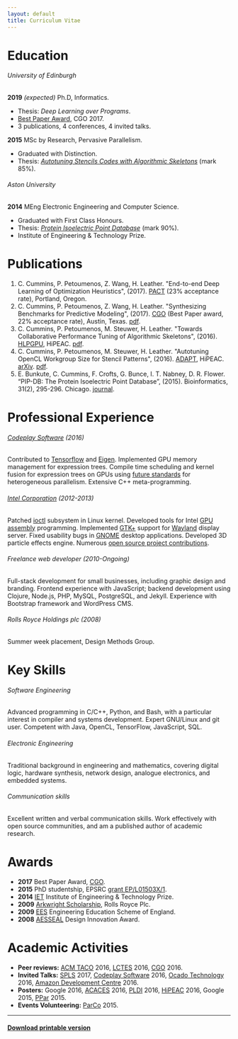 ```yaml
---
layout: default
title: Curriculum Vitae
---
```


# Education

###### University of Edinburgh

**2019** *(expected)* Ph.D, Informatics.

  * Thesis: *Deep Learning over Programs*.
  * [Best Paper Award](http://chriscummins.cc/posts/cgo17), CGO 2017.
  * 3 publications, 4 conferences, 4 invited talks.

**2015** MSc by Research, Pervasive Parallelism.

  * Graduated with Distinction.
  * Thesis:
*<a target="_blank" title="Link opens in new window" href="/posts/msc">Autotuning Stencils Codes with Algorithmic Skeletons</a>* (mark 85%).

###### Aston University

**2014** MEng Electronic Engineering and Computer Science.

  * Graduated with First Class Honours.
  * Thesis:
*<a target="_blank" title="Link opens in new window" href="/posts/pip-db">Protein Isoelectric Point Database</a>* (mark 90%).
  * Institute of Engineering & Technology Prize.

# Publications

1. C. Cummins, P. Petoumenos, Z. Wang, H. Leather. "End-to-end Deep Learning of
   Optimization Heuristics", (2017). [PACT](https://parasol.tamu.edu/pact17/)
   (23% acceptance rate), Portland, Oregon.
1. C. Cummins, P. Petoumenos, Z. Wang, H. Leather. "Synthesizing Benchmarks
   for Predictive Modeling", (2017).
   [CGO](http://cgo.org/cgo2017/) (Best Paper award, 22% acceptance rate),
   Austin, Texas.  <a target="_blank" title="Link opens in new window"
   href="/pub/2017-cgo.pdf">pdf</a>.
1. C. Cummins, P. Petoumenos, M. Steuwer, H. Leather. "Towards
   Collaborative Performance Tuning of Algorithmic Skeletons",
   (2016). [HLPGPU](https://sites.google.com/site/hlpgpu2016/),
   HiPEAC. <a target="_blank" title="Link opens in new window"
   href="/pub/2016-hlpgpu.pdf">pdf</a>.
1. C. Cummins, P. Petoumenos, M. Steuwer, H. Leather. "Autotuning
   OpenCL Workgroup Size for Stencil Patterns",
   (2016). [ADAPT](http://adapt-workshop.org/index2016.html),
   HiPEAC. [arXiv](http://arxiv.org/abs/1511.02490). <a
   target="_blank" title="Link opens in new window"
   href="/pub/2016-adapt.pdf">pdf</a>.
1. E. Bunkute, C. Cummins, F. Crofts, G. Bunce, I. T. Nabney,
   D. R. Flower.  “PIP-DB: The Protein Isoelectric Point Database”,
   (2015). Bioinformatics, 31(2),
   295-296. Chicago.
   [journal](http://bioinformatics.oxfordjournals.org/content/31/2/295.full?etoc).


# Professional Experience

###### [Codeplay Software](https://www.codeplay.com/) (2016)

Contributed to [Tensorflow](https://www.tensorflow.org/) and
[Eigen](http://eigen.tuxfamily.org/index.php?title=Main_Page). Implemented
GPU memory management for expression trees. Compile time scheduling
and kernel fusion for expression trees on GPUs using
[future standards](https://www.khronos.org/sycl) for heterogeneous
parallelism. Extensive C++ meta-programming.

###### [Intel Corporation](https://01.org/) (2012-2013)

Patched [ioctl](https://en.wikipedia.org/wiki/Ioctl) subsystem in
Linux kernel. Developed tools for Intel
[GPU assembly](https://software.intel.com/en-us/articles/introduction-to-gen-assembly)
programming. Implemented [GTK+](http://www.gtk.org/) support for
[Wayland](https://wayland.freedesktop.org/) display server. Fixed
usability bugs in [GNOME](https://www.gnome.org/) desktop
applications. Developed 3D particle effects engine. Numerous
[open source project contributions](/projects/).

###### Freelance web developer (2010-Ongoing)

Full-stack development for small businesses, including graphic design
and branding. Frontend experience with JavaScript; backend development
using Clojure, Node.js, PHP, MySQL, PostgreSQL, and Jekyll. Experience
with Bootstrap framework and WordPress CMS.

###### Rolls Royce Holdings plc (2008)

Summer week placement, Design Methods Group.


# Key Skills

###### Software Engineering

Advanced programming in C/C++, Python, and Bash, with a particular interest in
compiler and systems development. Expert GNU/Linux and git user. Competent with
Java, OpenCL, TensorFlow, JavaScript, SQL.

###### Electronic Engineering

Traditional background in engineering and mathematics, covering
digital logic, hardware synthesis, network design, analogue
electronics, and embedded systems.

###### Communication skills

Excellent written and verbal communication skills. Work effectively
with open source communities, and am a published author of academic
research.


# Awards

* **2017** Best Paper Award, [CGO](http://cgo.org/cgo2017/).
* **2015** PhD studentship, EPSRC
  [grant EP/L01503X/1](http://gow.epsrc.ac.uk/NGBOViewGrant.aspx?GrantRef=EP/L01503X/1).
* **2014** [IET](http://www.theiet.org/membership/awards/index.cfm)
  Institute of Engineering & Technology Prize.
* **2009** [Arkwright Scholarship](http://www.arkwright.org.uk/),
  Rolls Royce Plc.
* **2009**
  [EES](http://www.etrust.org.uk/engineering-education-scheme)
  Engineering Education Scheme of England.
* **2008** [AESSEAL](http://www.aesseal.co.uk/en)
  Design Innovation Award.


# Academic Activities

* **Peer reviews:**
  [ACM TACO](http://taco.acm.org/)
  2016,
  [LCTES](http://lctes16.citi.sinica.edu.tw/)
  2016,
  [CGO](http://cgo.org/cgo2016/)
  2016.
* **Invited Talks:**
  [SPLS](http://www.dcs.gla.ac.uk/research/spls/) 2017,
  [Codeplay Software](https://www.codeplay.com)
  2016,
  [Ocado Technology](http://www.ocadotechnology.com/)
  2016,
  [Amazon Development Centre](http://www.amazondc.com/)
  2016.
* **Posters:**
  Google 2016,
  [ACACES](http://acaces.hipeac.net/2016/) 2016,
  [PLDI](http://conf.researchr.org/home/pldi-2016) 2016,
  [HiPEAC](https://www.hipeac.net/2016/prague/) 2016,
  Google 2015,
  [PPar](http://pervasiveparallelism.inf.ed.ac.uk/internal-conference-2015/) 2015.
* **Events Volunteering:**
  [ParCo](http://www.parco2015.org/home)
  2015.


----

#### <a href="/cv.pdf" target="_blank" title="Link opens in new window">Download printable version</a>
